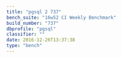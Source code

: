 ```yaml
---
title: "pgsql 2 737"
bench_suite: "16w52 CI Weekly Benchmark"
build_number: "737"
dbprofile: "pgsql"
classifier: ""
date: 2016-12-26T13:37:38
type: "bench"
---
```

